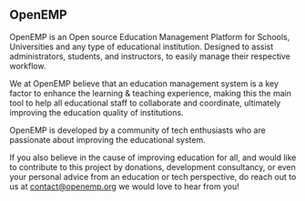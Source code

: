 ## OpenEMP

OpenEMP is an Open source Education Management Platform for Schools, Universities and any type of educational institution. Designed to assist administrators, students, and instructors, to easily manage their respective workflow.

We at OpenEMP believe that an education management system is a key factor to enhance the learning & teaching experience, making this the main tool to help all educational staff to collaborate and coordinate, ultimately improving the education quality of institutions. 

OpenEMP is developed by a community of tech enthusiasts who are passionate about improving the educational system. 

If you also believe in the cause of improving education for all, and would like to contribute to this project by donations, development consultancy, or even your personal advice from an education or tech perspective, do reach out to us at contact@openemp.org we would love to hear from you!

